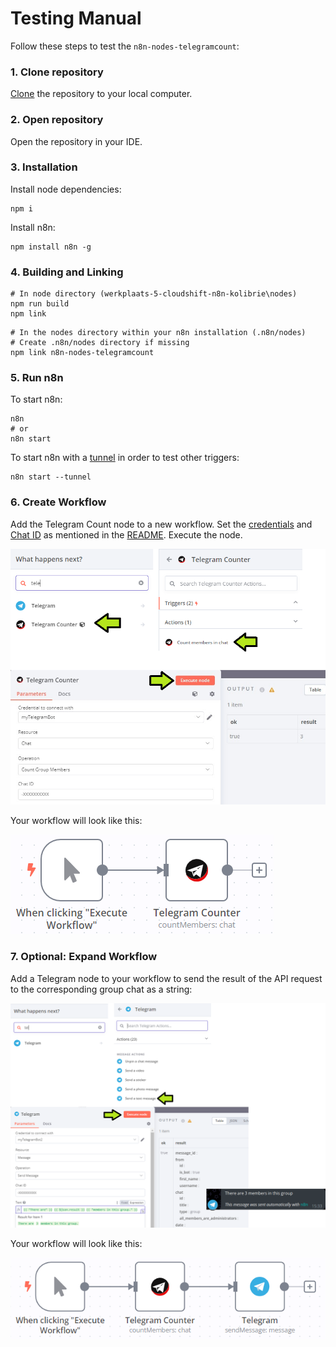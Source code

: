 # Testing Manual

Follow these steps to test the `n8n-nodes-telegramcount`:

### 1. Clone repository
[Clone](https://docs.github.com/en/repositories/creating-and-managing-repositories/cloning-a-repository#cloning-a-repository) the repository to your local computer.


### 2. Open repository

Open the repository in your IDE.

### 3. Installation

Install node dependencies:

```    
npm i
```

Install n8n:

```    
npm install n8n -g
```        

### 4. Building and Linking

```    
# In node directory (werkplaats-5-cloudshift-n8n-kolibrie\nodes)
npm run build 
npm link
```

```
# In the nodes directory within your n8n installation (.n8n/nodes)
# Create .n8n/nodes directory if missing
npm link n8n-nodes-telegramcount
```

### 5. Run n8n

To start n8n:
```
n8n
# or
n8n start
```

To start n8n with a [tunnel](https://docs.n8n.io/hosting/installation/npm/#n8n-with-tunnel) in order to test other triggers:
```
n8n start --tunnel
```

### 6. Create Workflow

Add the Telegram Count node to a new workflow. Set the [credentials](./README.md#credentials) and [Chat ID](./README.md#usage) as mentioned in the [README](README.md). Execute the node.
    
![Telegram Counter Node Configuration for Testing](assets/testing_node.png)

Your workflow will look like this:

![Telegram Counter Workflow](assets/testbasicworkflow.png)

### 7. Optional: Expand Workflow

Add a Telegram node to your workflow to send the result of the API request to the corresponding group chat as a string:

![Workflow expansion with Telegram node](assets/testing_telegram_message.png)

Your workflow will look like this:

![Previous workflow expanded with Telegram node](assets/exampleworkflow.png)
